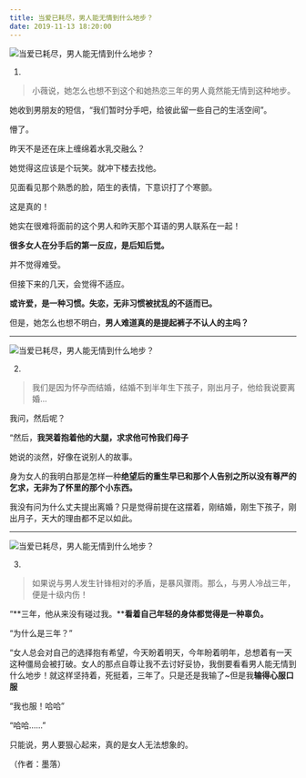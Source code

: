 ```yaml
---
title: 当爱已耗尽，男人能无情到什么地步？
date: 2019-11-13 18:20:00
---
```

![当爱已耗尽，男人能无情到什么地步？](http://p3.pstatp.com/large/pgc-image/1537002700196091115092b)
 


 1.

> 小薇说，她怎么也想不到这个和她热恋三年的男人竟然能无情到这种地步。

 她收到男朋友的短信，“我们暂时分手吧，给彼此留一些自己的生活空间”。

 懵了。

 昨天不是还在床上缠绵着水乳交融么？

 她觉得这应该是个玩笑。就冲下楼去找他。

 见面看见那个熟悉的脸，陌生的表情，下意识打了个寒颤。

 这是真的！

 她实在很难将面前的这个男人和昨天那个耳语的男人联系在一起！

 **很多女人在分手后的第一反应，是后知后觉。**

 并不觉得难受。

 但接下来的几天，会觉得不适应。

 **或许爱，是一种习惯。失恋，无非习惯被扰乱的不适而已。**

 但是，她怎么也想不明白，**男人难道真的是提起裤子不认人的主吗？**

--- 

![当爱已耗尽，男人能无情到什么地步？](http://p1.pstatp.com/large/pgc-image/15370027002058265346e54)
 


 2.

> 我们是因为怀孕而结婚，结婚不到半年生下孩子，刚出月子，他给我说要离婚...

 我问，然后呢？

 “然后，**我哭着抱着他的大腿，求求他可怜我们母子**

 她说的淡然，好像在说别人的故事。

 身为女人的我明白那是怎样一种**绝望后的重生****早已和那个人告别****之所以没有尊严的乞求，无非为了怀里的那个小东西。**

 我没有问为什么丈夫提出离婚？只是觉得前提在这摆着，刚结婚，刚生下孩子，刚出月子，天大的理由都不足以如此。

--- 

![当爱已耗尽，男人能无情到什么地步？](http://p3.pstatp.com/large/pgc-image/1537002700193feafc8c7d3)
 


 3.

> 如果说与男人发生针锋相对的矛盾，是暴风骤雨。那么，与男人冷战三年，便是十级内伤！

 “**三年，他从来没有碰过我。****看着自己年轻的身体都觉得是一种辜负。**

 “为什么是三年？”

 “女人总会对自己的选择抱有希望，今天盼着明天，今年盼着明年，总想着有一天这种僵局会被打破。女人的那点自尊让我不去讨好妥协，我倒要看看男人能无情到什么地步！就这样坚持着，死挺着，三年了。只是还是我输了~但是我**输得心服口服**

 “我也服！哈哈”

 “哈哈......”

 只能说，男人要狠心起来，真的是女人无法想象的。

 （作者：墨落）
